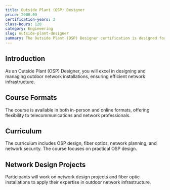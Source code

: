 ```yaml
---
title: Outside Plant (OSP) Designer
price: 2000.00
certification-years: 2
class-hours: 120
category: Engineering
slug: outside-plant-designer
summary: The Outside Plant (OSP) Designer certification is designed for professionals in telecommunications and network infrastructure roles. This comprehensive course covers OSP design, fiber optics, and network planning. It equips candidates with the skills needed to design and manage outdoor network installations.
---
```


## Introduction

As an Outside Plant (OSP) Designer, you will excel in designing and managing outdoor network installations, ensuring efficient network infrastructure.

## Course Formats

The course is available in both in-person and online formats, offering flexibility to telecommunications and network professionals.

## Curriculum

The curriculum includes OSP design, fiber optics, network planning, and network security. The course focuses on practical OSP design.

## Network Design Projects

Participants will work on network design projects and fiber optic installations to apply their expertise in outdoor network infrastructure.

